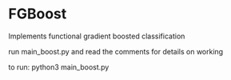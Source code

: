 # FGBoost
Implements functional gradient boosted classification

run main_boost.py and read the comments for details on working

to run: python3 main_boost.py
